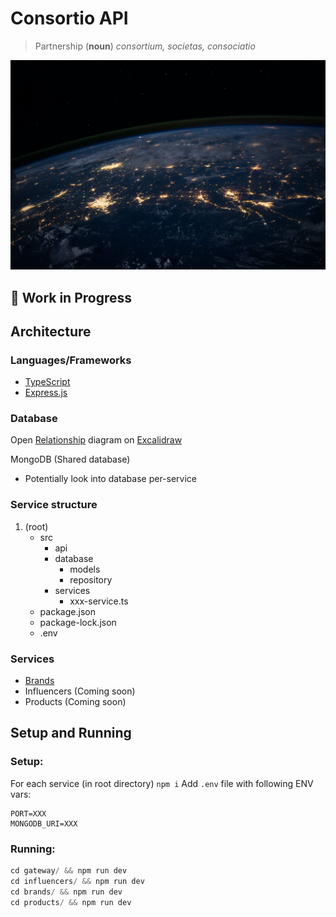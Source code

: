 # Consortio API

> Partnership (**noun**) *consortium, societas, consociatio*

![Earth](docs/earth.jpg)

## :construction: Work in Progress

## Architecture

### Languages/Frameworks

- [TypeScript](https://www.typescriptlang.org/)
- [Express.js](https://expressjs.com/)

### Database

Open [Relationship](./relations.excalidraw) diagram on [Excalidraw](https://excalidraw.com/)

MongoDB (Shared database)
- Potentially look into database per-service

### Service structure

1. (root)
   - src
     - api
     - database
       - models
       - repository
     - services
       - xxx-service.ts
   - package.json
   - package-lock.json
   - .env

### Services

- [Brands](./brands/package.json)
- Influencers (Coming soon)
- Products (Coming soon)

## Setup and Running

### Setup:

For each service (in root directory) `npm i`
Add `.env` file with following ENV vars:

```
PORT=XXX
MONGODB_URI=XXX
```

### Running:

```js
cd gateway/ && npm run dev
cd influencers/ && npm run dev
cd brands/ && npm run dev
cd products/ && npm run dev
```
